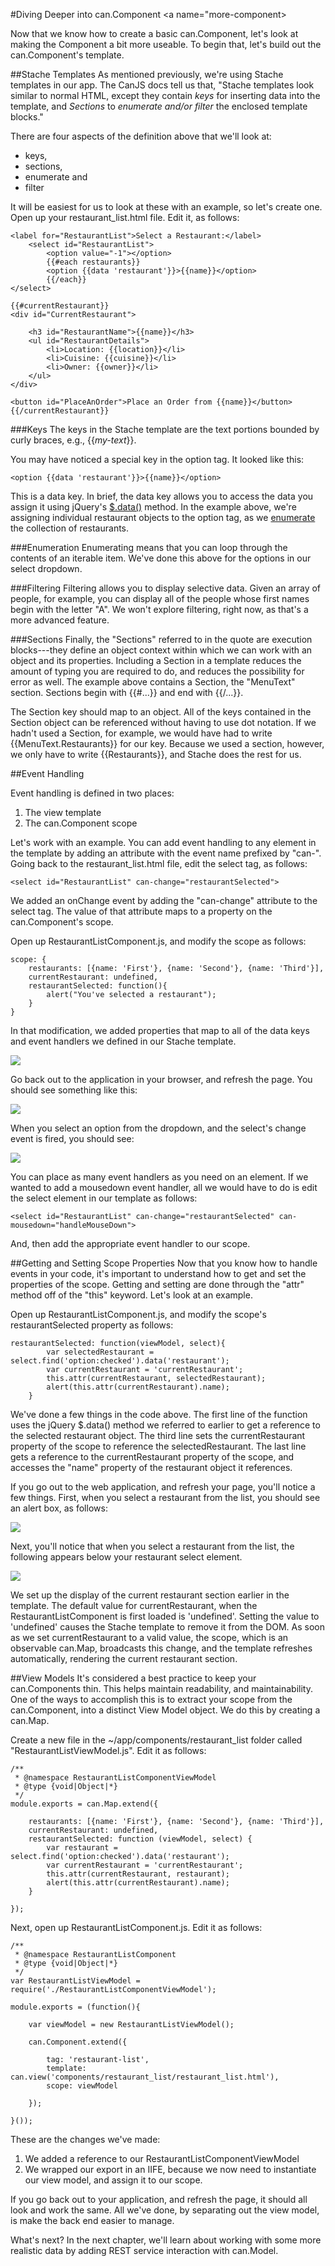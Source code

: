 #Diving Deeper into can.Component <a name="more-component></a>

	
Now that we know how to create a basic can.Component, let's look at making the Component a bit more useable. To begin that, let's build out the can.Component's template.  

##Stache Templates
As mentioned previously, we're using Stache templates in our app. The CanJS docs tell us that, "Stache templates look similar to normal HTML, except they contain *keys* for inserting data into the template, and *Sections* to *enumerate and/or filter* the enclosed template blocks." 

There are four aspects of the definition above that we'll look at:

- keys,
- sections,
- enumerate and
- filter

It will be easiest for us to look at these with an example, so let's create one. Open up your restaurant_list.html file. Edit it, as follows:

	<label for="RestaurantList">Select a Restaurant:</label>
    	<select id="RestaurantList">
        	<option value="-1"></option>
        	{{#each restaurants}}
        	<option {{data 'restaurant'}}>{{name}}</option>
        	{{/each}}
    </select>
    
    {{#currentRestaurant}}
    <div id="CurrentRestaurant">
    
        <h3 id="RestaurantName">{{name}}</h3>
        <ul id="RestaurantDetails">
            <li>Location: {{location}}</li>
            <li>Cuisine: {{cuisine}}</li>
            <li>Owner: {{owner}}</li>
        </ul>
    </div>
    
    <button id="PlaceAnOrder">Place an Order from {{name}}</button>
    {{/currentRestaurant}}



###Keys
The keys in the Stache template are the text portions bounded by curly braces, e.g., {{*my-text*}}. 

You may have noticed a special key in the option tag. It looked like this:

	<option {{data 'restaurant'}}>{{name}}</option>

This is a data key. In brief, the data key allows you to access the data you assign it using jQuery's [$.data()](http://api.jquery.com/data/) method. In the example above, we're assigning individual restaurant objects to the option tag, as we [enumerate](#stache-enumeration) the collection of restaurants.

###Enumeration <a name="stache-enumeration"></a>
Enumerating means that you can loop through the contents of an iterable item. We've done this above for the options in our select dropdown. 

###Filtering
Filtering allows you to display selective data. Given an array of people, for example, you can display all of the people whose first names begin with the letter "A". We won't explore filtering, right now, as that's a more advanced feature. 

###Sections
Finally, the "Sections" referred to in the quote are execution blocks---they define an object context within which we can work with an object and its properties. Including a Section in a template reduces the amount of typing you are required to do, and reduces the possibility for error as well. The example above contains a Section, the "MenuText" section. Sections begin with {{#...}} and end with {{/...}}. 

The Section key should map to an object. All of the keys contained in the Section object can be referenced without having to use dot notation. If we hadn't used a Section, for example, we would have had to write {{MenuText.Restaurants}} for our key. Because we used a section, however, we only have to write {{Restaurants}}, and Stache does the rest for us. 

##Event Handling

Event handling is defined in two places:

1. The view template
2. The can.Component scope

Let's work with an example. You can add event handling to any element in the template by adding an attribute with the event name prefixed by "can-". Going back to the restaurant_list.html file, edit the select tag, as follows:

	<select id="RestaurantList" can-change="restaurantSelected">

We added an onChange event by adding the "can-change" attribute to the select tag. The value of that attribute maps to a property on the can.Component's scope.

Open up RestaurantListComponent.js, and modify the scope as follows:

    scope: {
        restaurants: [{name: 'First'}, {name: 'Second'}, {name: 'Third'}],
        currentRestaurant: undefined,
        restaurantSelected: function(){
            alert("You've selected a restaurant");
        }
    }

In that modification, we added properties that map to all of the data keys and event handlers we defined in our Stache template.

![](images/MapOfScopeToTemplate.png)

Go back out to the application in your browser, and refresh the page. You should see something like this:

![](images/SelectARestaurant.png)

When you select an option from the dropdown, and the select's change event is fired, you should see:

![](images/SelectARestaurantChangeEvent.png)

You can place as many event handlers as you need on an element. If we wanted to add a mousedown event handler, all we would have to do is edit the select element in our template as follows:

	<select id="RestaurantList" can-change="restaurantSelected" can-mousedown="handleMouseDown">

And, then add the appropriate event handler to our scope.

##Getting and Setting Scope Properties
Now that you know how to handle events in your code, it's important to understand how to get and set the properties of the scope. Getting and setting are done through the "attr" method off of the "this" keyword. Let's look at an example.

Open up RestaurantListComponent.js, and modify the scope's restaurantSelected property as follows:

	restaurantSelected: function(viewModel, select){
            var selectedRestaurant = select.find('option:checked').data('restaurant');
            var currentRestaurant = 'currentRestaurant';
            this.attr(currentRestaurant, selectedRestaurant);
            alert(this.attr(currentRestaurant).name);
        }

We've done a few things in the code above. The first line of the function uses the jQuery $.data() method we referred to earlier to get a reference to the selected restaurant object. The third line sets the currentRestaurant property of the scope to reference the selectedRestaurant. The last line gets a reference to the currentRestaurant property of the scope, and accesses the "name" property of the restaurant object it references.

If you go out to the web application, and refresh your page, you'll notice a few things. 
First, when you select a restaurant from the list, you should see an alert box, as follows:

![](images/GetterSetterAlertBox.png)

Next, you'll notice that when you select a restaurant from the list, the following appears below your restaurant select element. 

![](images/RestaurantDetailsFirstDisplay.png)

We set up the display of the current restaurant section earlier in the template. The default value for currentRestaurant, when the RestaurantListComponent is first loaded is 'undefined'. Setting the value to 'undefined' causes the Stache template to remove it from the DOM. As soon as we set currentRestaurant to a valid value, the scope, which is an observable can.Map, broadcasts this change, and the template refreshes automatically, rendering the current restaurant section.

##View Models
It's considered a best practice to keep your can.Components thin. This helps maintain readability, and maintainability. One of the ways to accomplish this is to extract your scope from the can.Component, into a distinct View Model object. We do this by creating a can.Map. 

Create a new file in the ~/app/components/restaurant_list folder called "RestaurantListViewModel.js". Edit it as follows:

	/**
     * @namespace RestaurantListComponentViewModel
     * @type {void|Object|*}
     */
    module.exports = can.Map.extend({
    
        restaurants: [{name: 'First'}, {name: 'Second'}, {name: 'Third'}],
        currentRestaurant: undefined,
        restaurantSelected: function (viewModel, select) {
            var restaurant = select.find('option:checked').data('restaurant');
            var currentRestaurant = 'currentRestaurant';
            this.attr(currentRestaurant, restaurant);
            alert(this.attr(currentRestaurant).name);
        }
    
    });

Next, open up RestaurantListComponent.js. Edit it as follows:

	/**
     * @namespace RestaurantListComponent
     * @type {void|Object|*}
     */
    var RestaurantListViewModel = require('./RestaurantListComponentViewModel');
    
    module.exports = (function(){
    
        var viewModel = new RestaurantListViewModel();
    
        can.Component.extend({
    
            tag: 'restaurant-list',
            template: can.view('components/restaurant_list/restaurant_list.html'),
            scope: viewModel
    
        });
    
    }());

These are the changes we've made:

1. We added a reference to our RestaurantListComponentViewModel
2. We wrapped our export in an IIFE, because we now need to instantiate our view model, and assign it to our scope.

If you go back out to your application, and refresh the page, it should all look and work the same. All we've done, by separating out the view model, is make the back end easier to manage.

What's next? In the next chapter, we'll learn about working with some more realistic data by adding REST service interaction with can.Model.
